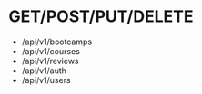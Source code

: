 # GET/POST/PUT/DELETE

-   /api/v1/bootcamps
-   /api/v1/courses
-   /api/v1/reviews
-   /api/v1/auth
-   /api/v1/users
